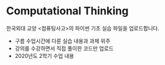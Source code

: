 # Computational Thinking

한국외대 교양 <컴퓨팅사고>의 파이썬 기초 실습 파일을 업로드합니다.

- 구름 수업시간에 다룬 실습 내용과 과제 위주
- 강의를 수강하면서 직접 풀이한 코드만 업로드
- 2020년도 2학기 수업 내용
